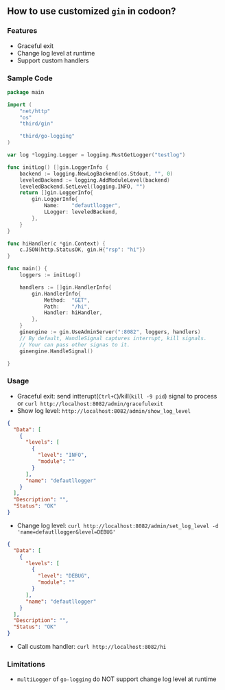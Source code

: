 ## How to use customized `gin` in codoon?

### Features
* Graceful exit
* Change log level at runtime
* Support custom handlers

### Sample Code


```go
package main

import (
	"net/http"
	"os"
	"third/gin"

	"third/go-logging"
)

var log *logging.Logger = logging.MustGetLogger("testlog")

func initLog() []gin.LoggerInfo {
	backend := logging.NewLogBackend(os.Stdout, "", 0)
	leveledBackend := logging.AddModuleLevel(backend)
	leveledBackend.SetLevel(logging.INFO, "")
	return []gin.LoggerInfo{
		gin.LoggerInfo{
			Name:    "defautllogger",
			LLogger: leveledBackend,
		},
	}
}

func hiHandler(c *gin.Context) {
	c.JSON(http.StatusOK, gin.H{"rsp": "hi"})
}

func main() {
	loggers := initLog()

	handlers := []gin.HandlerInfo{
		gin.HandlerInfo{
			Method:  "GET",
			Path:    "/hi",
			Handler: hiHandler,
		},
	}
	ginengine := gin.UseAdminServer(":8082", loggers, handlers)
	// By default, HandleSignal captures interrupt, kill signals.
	// Your can pass other signas to it.
	ginengine.HandleSignal()

}
```

### Usage

* Graceful exit: send intterupt(`Ctrl+C`)/kill(`kill -9 pid`) signal to process or `curl http://localhost:8082/admin/gracefulexit` 
* Show log level: `http://localhost:8082/admin/show_log_level`
```json
{
  "Data": [
    {
      "levels": [
        {
          "level": "INFO",
          "module": ""
        }
      ],
      "name": "defautllogger"
    }
  ],
  "Description": "",
  "Status": "OK"
}
```
* Change log level: `curl http://localhost:8082/admin/set_log_level -d 'name=defautllogger&level=DEBUG'`
```json
{
  "Data": [
    {
      "levels": [
        {
          "level": "DEBUG",
          "module": ""
        }
      ],
      "name": "defautllogger"
    }
  ],
  "Description": "",
  "Status": "OK"
}
```
* Call custom handler: `curl http://localhost:8082/hi`

### Limitations
* `multiLogger` of `go-logging` do NOT support change log level at runtime